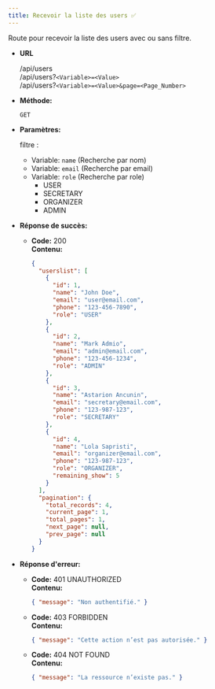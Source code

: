 ```yaml
---
title: Recevoir la liste des users ✅
---
```


Route pour recevoir la liste des users avec ou sans filtre.

* **URL**

  /api/users<br>
  /api/users?`<Variable>=<Value>`<br>
  /api/users?`<Variable>=<Value>&page=<Page_Number>`<br>

* **Méthode:**
  
  `GET`

- **Paramètres:**

  filtre :

  - Variable: `name` (Recherche par nom)
  - Variable: `email` (Recherche par email)
  - Variable: `role` (Recherche par role)
    - USER
    - SECRETARY
    - ORGANIZER
    - ADMIN

* **Réponse de succès:**
  
  * **Code:** 200 <br />
    **Contenu:** 
    ```json
    {
      "userslist": [
        {
          "id": 1,
          "name": "John Doe",
          "email": "user@email.com",
          "phone": "123-456-7890",
          "role": "USER"
        },
        {
          "id": 2,
          "name": "Mark Admio",
          "email": "admin@email.com",
          "phone": "123-456-1234",
          "role": "ADMIN"
        },
        {
          "id": 3,
          "name": "Astarion Ancunin",
          "email": "secretary@email.com",
          "phone": "123-987-123",
          "role": "SECRETARY"
        },
        {
          "id": 4,
          "name": "Lola Sapristi",
          "email": "organizer@email.com",
          "phone": "123-987-123",
          "role": "ORGANIZER",
          "remaining_show": 5
        }
      ],
      "pagination": {
        "total_records": 4,
        "current_page": 1,
        "total_pages": 1,
        "next_page": null,
        "prev_page": null
      }
    }
    ```

* **Réponse d'erreur:**

  * **Code:** 401 UNAUTHORIZED <br />
    **Contenu:** 
    ```json
    { "message": "Non authentifié." }
    ```

  * **Code:** 403 FORBIDDEN <br />
    **Contenu:** 
    ```json
    { "message": "Cette action n’est pas autorisée." }
    ```

  * **Code:** 404 NOT FOUND <br />
    **Contenu:** 
    ```json
    { "message": "La ressource n’existe pas." }
    ```
